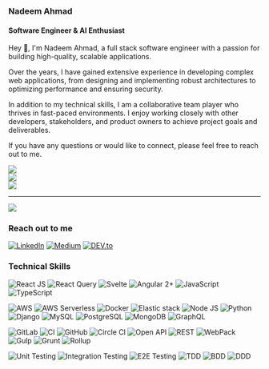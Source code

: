 ### Nadeem Ahmad
#### Software Engineer & AI Enthusiast 

Hey 👋, I'm Nadeem Ahmad, a full stack software engineer with a passion for building high-quality, scalable applications. 

Over the years, I have gained extensive experience in developing complex web applications, from designing and implementing robust architectures to optimizing performance and ensuring security.

In addition to my technical skills, I am a collaborative team player who thrives in fast-paced environments. I enjoy working closely with other developers, stakeholders, and product owners to achieve project goals and deliverables.

If you have any questions or would like to connect, please feel free to reach out to me.

![](https://github-readme-stats.vercel.app/api?username=crackiii&theme=dark&hide_border=false&include_all_commits=true&count_private=false)<br/>
![](https://github-readme-streak-stats.herokuapp.com/?user=crackiii&theme=dark&hide_border=false)<br/>
![](https://github-readme-stats.vercel.app/api/top-langs/?username=crackiii&theme=dark&hide_border=false&include_all_commits=true&count_private=false&layout=compact)

---
[![](https://visitcount.itsvg.in/api?id=FurqanAhmd755181&icon=0&color=0)](https://visitcount.itsvg.in)

### **Reach out to me**

[![LinkedIn](https://img.shields.io/badge/LinkedIn-0077B5?style=flat-square&logo=linkedin&logoColor=white)](https://www.linkedin.com/in/nadeem-ahmad-167921156/)
[![Medium](https://img.shields.io/badge/Medium-12100E?style=flat-square&logo=medium&logoColor=white)](https://medium.com/@nadeem.ahmad.na)
[![DEV.to](https://img.shields.io/badge/DEV.to-0A0A0A?style=flat-square&logo=dev.to&logoColor=white)](https://dev.to/nadeemahmad)


### **Technical Skills**

![React JS](https://img.shields.io/badge/-React_JS-blue?logo=react)
![React Query](https://img.shields.io/badge/-React_Query-yellow?logo=react)
![Svelte](https://img.shields.io/badge/-Svelte-red?logo=svelte)
![Angular 2+](https://img.shields.io/badge/-Angular_2%2B-red?logo=angular)
![JavaScript](https://img.shields.io/badge/-JavaScript-yellow?logo=javascript)
![TypeScript](https://img.shields.io/badge/-TypeScript-blue?logo=typescript)

![AWS](https://img.shields.io/badge/-AWS-orange?logo=amazon-aws)
![AWS Serverless](https://img.shields.io/badge/-AWS_Serverless-orange?logo=amazon-aws)
![Docker](https://img.shields.io/badge/-Docker-blue?logo=docker)
![Elastic stack](https://img.shields.io/badge/-Elasticsearch-blue?logo=elasticsearch)
![Node JS](https://img.shields.io/badge/-Node_JS-green?logo=node.js)
![Python](https://img.shields.io/badge/-Python-blue?logo=python)
![Django](https://img.shields.io/badge/-Django-green?logo=django)
![MySQL](https://img.shields.io/badge/-MySQL-blue?logo=mysql)
![PostgreSQL](https://img.shields.io/badge/-PostgreSQL-blue?logo=postgresql)
![MongoDB](https://img.shields.io/badge/-MongoDB-green?logo=mongodb)
![GraphQL](https://img.shields.io/badge/-GraphQL-pink?logo=graphql)

![GitLab](https://img.shields.io/badge/-GitLab-yellow?logo=gitlab)
![CI](https://img.shields.io/badge/-CI-yellowgreen?logo=gitlab)
![GitHub](https://img.shields.io/badge/-GitHub-black?logo=github)
![Circle CI](https://img.shields.io/badge/-Circle_CI-black?logo=circleci)
![Open API](https://img.shields.io/badge/-Open_API-orange?logo=openapi-initiative)
![REST](https://img.shields.io/badge/-REST-lightgrey?logo=rest)
![WebPack](https://img.shields.io/badge/-Webpack-blue?logo=webpack)
![Gulp](https://img.shields.io/badge/-Gulp-red?logo=gulp)
![Grunt](https://img.shields.io/badge/-Grunt-yellowgreen?logo=grunt)
![Rollup](https://img.shields.io/badge/-Rollup-blueviolet?logo=rollup.js)

![Unit Testing](https://img.shields.io/badge/-Unit_Testing-blue)
![Integration Testing](https://img.shields.io/badge/-Integration_Testing-blueviolet)
![E2E Testing](https://img.shields.io/badge/-E2E_Testing-brightgreen)
![TDD](https://img.shields.io/badge/-TDD-red)
![BDD](https://img.shields.io/badge/-BDD-yellowgreen)
![DDD](https://img.shields.io/badge/-DDD-blue)
